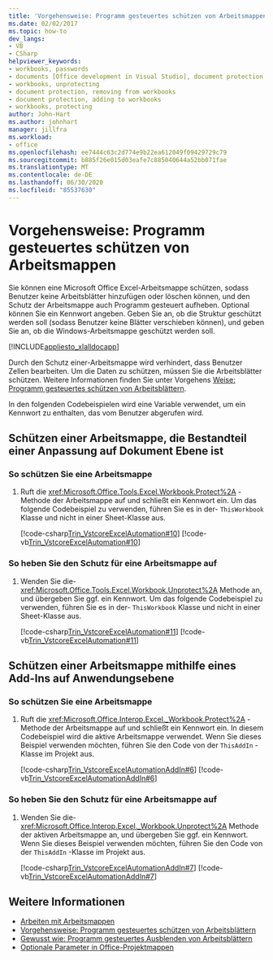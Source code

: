 ```yaml
---
title: 'Vorgehensweise: Programm gesteuertes schützen von Arbeitsmappen'
ms.date: 02/02/2017
ms.topic: how-to
dev_langs:
- VB
- CSharp
helpviewer_keywords:
- workbooks, passwords
- documents [Office development in Visual Studio], document protection
- workbooks, unprotecting
- document protection, removing from workbooks
- document protection, adding to workbooks
- workbooks, protecting
author: John-Hart
ms.author: johnhart
manager: jillfra
ms.workload:
- office
ms.openlocfilehash: ee7444c63c2d774e9b22ea612049f09429729c79
ms.sourcegitcommit: b885f26e015d03eafe7c885040644a52bb071fae
ms.translationtype: MT
ms.contentlocale: de-DE
ms.lasthandoff: 06/30/2020
ms.locfileid: "85537630"
---
```

# <a name="how-to-programmatically-protect-workbooks"></a>Vorgehensweise: Programm gesteuertes schützen von Arbeitsmappen
  Sie können eine Microsoft Office Excel-Arbeitsmappe schützen, sodass Benutzer keine Arbeitsblätter hinzufügen oder löschen können, und den Schutz der Arbeitsmappe auch Programm gesteuert aufheben. Optional können Sie ein Kennwort angeben. Geben Sie an, ob die Struktur geschützt werden soll (sodass Benutzer keine Blätter verschieben können), und geben Sie an, ob die Windows-Arbeitsmappe geschützt werden soll.

 [!INCLUDE[appliesto_xlalldocapp](../vsto/includes/appliesto-xlalldocapp-md.md)]

 Durch den Schutz einer-Arbeitsmappe wird verhindert, dass Benutzer Zellen bearbeiten. Um die Daten zu schützen, müssen Sie die Arbeitsblätter schützen. Weitere Informationen finden Sie unter Vorgehens [Weise: Programm gesteuertes schützen von Arbeitsblättern](../vsto/how-to-programmatically-protect-worksheets.md).

 In den folgenden Codebeispielen wird eine Variable verwendet, um ein Kennwort zu enthalten, das vom Benutzer abgerufen wird.

## <a name="protect-a-workbook-that-is-part-of-a-document-level-customization"></a>Schützen einer Arbeitsmappe, die Bestandteil einer Anpassung auf Dokument Ebene ist

### <a name="to-protect-a-workbook"></a>So schützen Sie eine Arbeitsmappe

1. Ruft die <xref:Microsoft.Office.Tools.Excel.Workbook.Protect%2A> -Methode der Arbeitsmappe auf und schließt ein Kennwort ein. Um das folgende Codebeispiel zu verwenden, führen Sie es in der- `ThisWorkbook` Klasse und nicht in einer Sheet-Klasse aus.

     [!code-csharp[Trin_VstcoreExcelAutomation#10](../vsto/codesnippet/CSharp/Trin_VstcoreExcelAutomationCS/ThisWorkbook.cs#10)]
     [!code-vb[Trin_VstcoreExcelAutomation#10](../vsto/codesnippet/VisualBasic/Trin_VstcoreExcelAutomation/ThisWorkbook.vb#10)]

### <a name="to-unprotect-a-workbook"></a>So heben Sie den Schutz für eine Arbeitsmappe auf

1. Wenden Sie die- <xref:Microsoft.Office.Tools.Excel.Workbook.Unprotect%2A> Methode an, und übergeben Sie ggf. ein Kennwort. Um das folgende Codebeispiel zu verwenden, führen Sie es in der- `ThisWorkbook` Klasse und nicht in einer Sheet-Klasse aus.

     [!code-csharp[Trin_VstcoreExcelAutomation#11](../vsto/codesnippet/CSharp/Trin_VstcoreExcelAutomationCS/ThisWorkbook.cs#11)]
     [!code-vb[Trin_VstcoreExcelAutomation#11](../vsto/codesnippet/VisualBasic/Trin_VstcoreExcelAutomation/ThisWorkbook.vb#11)]

## <a name="protect-a-workbook-by-using-an-application-level-add-in"></a>Schützen einer Arbeitsmappe mithilfe eines Add-Ins auf Anwendungsebene

### <a name="to-protect-a-workbook"></a>So schützen Sie eine Arbeitsmappe

1. Ruft die <xref:Microsoft.Office.Interop.Excel._Workbook.Protect%2A> -Methode der Arbeitsmappe auf und schließt ein Kennwort ein. In diesem Codebeispiel wird die aktive Arbeitsmappe verwendet. Wenn Sie dieses Beispiel verwenden möchten, führen Sie den Code von der `ThisAddIn` -Klasse im Projekt aus.

     [!code-csharp[Trin_VstcoreExcelAutomationAddIn#6](../vsto/codesnippet/CSharp/trin_vstcoreexcelautomationaddin/ThisAddIn.cs#6)]
     [!code-vb[Trin_VstcoreExcelAutomationAddIn#6](../vsto/codesnippet/VisualBasic/trin_vstcoreexcelautomationaddin/ThisAddIn.vb#6)]

### <a name="to-unprotect-a-workbook"></a>So heben Sie den Schutz für eine Arbeitsmappe auf

1. Wenden Sie die- <xref:Microsoft.Office.Interop.Excel._Workbook.Unprotect%2A> Methode der aktiven Arbeitsmappe an, und übergeben Sie ggf. ein Kennwort. Wenn Sie dieses Beispiel verwenden möchten, führen Sie den Code von der `ThisAddIn` -Klasse im Projekt aus.

     [!code-csharp[Trin_VstcoreExcelAutomationAddIn#7](../vsto/codesnippet/CSharp/trin_vstcoreexcelautomationaddin/ThisAddIn.cs#7)]
     [!code-vb[Trin_VstcoreExcelAutomationAddIn#7](../vsto/codesnippet/VisualBasic/trin_vstcoreexcelautomationaddin/ThisAddIn.vb#7)]

## <a name="see-also"></a>Weitere Informationen
- [Arbeiten mit Arbeitsmappen](../vsto/working-with-workbooks.md)
- [Vorgehensweise: Programm gesteuertes schützen von Arbeitsblättern](../vsto/how-to-programmatically-protect-worksheets.md)
- [Gewusst wie: Programm gesteuertes Ausblenden von Arbeitsblättern](../vsto/how-to-programmatically-hide-worksheets.md)
- [Optionale Parameter in Office-Projektmappen](../vsto/optional-parameters-in-office-solutions.md)
